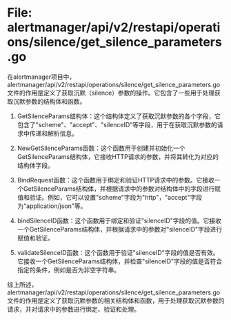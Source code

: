 # File: alertmanager/api/v2/restapi/operations/silence/get_silence_parameters.go

在alertmanager项目中，alertmanager/api/v2/restapi/operations/silence/get_silence_parameters.go文件的作用是定义了获取沉默（silence）参数的操作。它包含了一些用于处理获取沉默参数的结构体和函数。

1. GetSilenceParams结构体：这个结构体定义了获取沉默参数的各个字段，它包含了"scheme"、"accept"、"silenceID"等字段，用于在获取沉默参数的请求中传递和解析信息。

2. NewGetSilenceParams函数：这个函数用于创建并初始化一个GetSilenceParams结构体，它接收HTTP请求的参数，并将其转化为对应的结构体字段。

3. BindRequest函数：这个函数用于绑定和验证HTTP请求中的参数。它接收一个GetSilenceParams结构体，并根据请求中的参数对结构体中的字段进行赋值和验证。例如，它可以设置"scheme"字段为"http"，"accept"字段为"application/json"等。

4. bindSilenceID函数：这个函数用于绑定和验证"silenceID"字段的值。它接收一个GetSilenceParams结构体，并根据请求中的参数对"silenceID"字段进行赋值和验证。

5. validateSilenceID函数：这个函数用于验证"silenceID"字段的值是否有效。它接收一个GetSilenceParams结构体，并检查"silenceID"字段的值是否符合指定的条件，例如是否为非空字符串。

综上所述，alertmanager/api/v2/restapi/operations/silence/get_silence_parameters.go文件的作用是定义了获取沉默参数的相关结构体和函数，用于处理获取沉默参数的请求，并对请求中的参数进行绑定、验证和处理。


